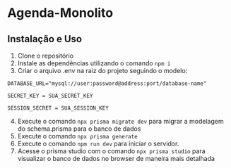 # Agenda-Monolito 

## Instalação e Uso
1. Clone o repositório
2. Instale as dependências utilizando o comando `npm i`
3. Criar o arquivo .env na raiz do projeto seguindo o modelo:
   
```
DATABASE_URL="mysql://user:password@address:port/database-name"

SECRET_KEY = SUA_SECRET_KEY

SESSION_SECRET = SUA_SESSION_KEY
```
4. Execute o comando `npx prisma migrate dev` para migrar a modelagem do schema.prisma para o banco de dados
5. Execute o comando `npx prisma generate`
6. Execute o comando `npm run dev` para iniciar o servidor.
7. Acesse o prisma studio com o comando `npx prisma studio` para visualizar o banco de dados no browser de maneira mais detalhada








